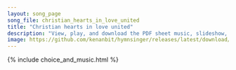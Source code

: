 ```yaml
---
layout: song_page
song_file: christian_hearts_in_love_united
title: "Christian hearts in love united"
description: "View, play, and download the PDF sheet music, slideshow, and audio. Lyrics: Christian hearts in love united: search to know God's holy will. Let his love in us ignited, more and more our spirits fill. Christ the head, and we h... english christian 4part chords"
image: https://github.com/kenanbit/hymnsinger/releases/latest/download/christian_hearts_in_love_united-trad.png
---
```


{% include choice_and_music.html %}